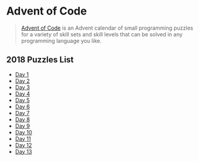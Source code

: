 # Advent of Code

> [Advent of Code](https://adventofcode.com/) is an Advent calendar of small
> programming puzzles for a variety of skill sets and skill levels that can be solved
> in any programming language you like.

## 2018 Puzzles List

*  [Day 1](1/README.md)
*  [Day 2](2/README.md)
*  [Day 3](3/README.md)
*  [Day 4](4/README.md)
*  [Day 5](5/README.md)
*  [Day 6](6/README.md)
*  [Day 7](7/README.md)
*  [Day 8](8/README.md)
*  [Day 9](9/README.md)
*  [Day 10](10/README.md)
*  [Day 11](11/README.md)
*  [Day 12](12/README.md)
*  [Day 13](13/README.md)
